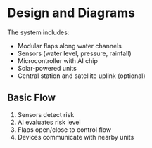 # Design and Diagrams

The system includes:
- Modular flaps along water channels
- Sensors (water level, pressure, rainfall)
- Microcontroller with AI chip
- Solar-powered units
- Central station and satellite uplink (optional)

## Basic Flow
1. Sensors detect risk
2. AI evaluates risk level
3. Flaps open/close to control flow
4. Devices communicate with nearby units

